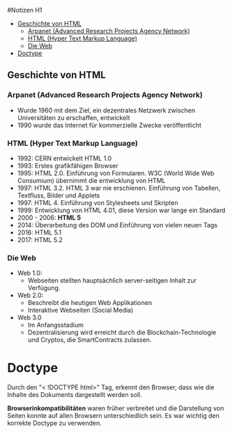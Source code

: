 #Notizen H1

  - [Geschichte von HTML](#geschichte-von-html)
    - [Arpanet (Advanced Research Projects Agency Network)](#arpanet-advanced-research-projects-agency-network)
    - [HTML (Hyper Text Markup Language)](#html-hyper-text-markup-language)
    - [Die Web](#die-web)
- [Doctype](#doctype)

## Geschichte von HTML 

### Arpanet (Advanced Research Projects Agency Network)

- Wurde 1960 mit dem Ziel, ein dezentrales Netzwerk zwischen Universitäten zu erschaffen, entwickelt
- 1990 wurde das Internet für kommerzielle Zwecke veröffentlicht
  
### HTML (Hyper Text Markup Language)
-  1992: CERN entwickelt HTML 1.0
-  1993: Erstes grafikfähigen Browser 
-  1995: HTML 2.0. Einführung von Formularen. W3C (World Wide Web Consumium) übernimmt die entwicklung von HTML
-   1997: HTML 3.2. HTML 3 war nie erschienen. Einführung von Tabellen, Textfluss, Bilder und Applets
- 1997: HTML 4. Einführung von Stylesheets und Skripten  
- 1999: Entwicklung von HTML 4.01, diese Version war lange ein Standard
- 2000 - 2006: **HTML 5**
- 2014: Überarbeitung des DOM und Einführung von vielen neuen Tags
- 2016: HTML 5.1
- 2017: HTML 5.2
  
### Die Web
- Web 1.0: 
  - Webseiten stellten hauptsächlich server-seitigen Inhalt zur Verfügung.
- Web 2.0:
  - Beschreibt die heutigen Web Applikationen
  - Interaktive Webseiten (Social Media)
- Web 3.0
  - Im Anfangsstadium
  - Dezentralisierung wird erreicht durch die Blockchain-Technologie und Cryptos, die SmartContracts zulassen. 


# Doctype
Durch den "< !DOCTYPE html>" Tag, erkennt den Browser, dass wie die Inhalte des Dokuments dargestellt werden soll.

**Browserinkompatibilitäten** waren früher verbreitet und die Darstellung von Seiten konnte auf allen Browsern unterschiedlich sein. Es war wichtig den korrekte Doctype zu verwenden.


